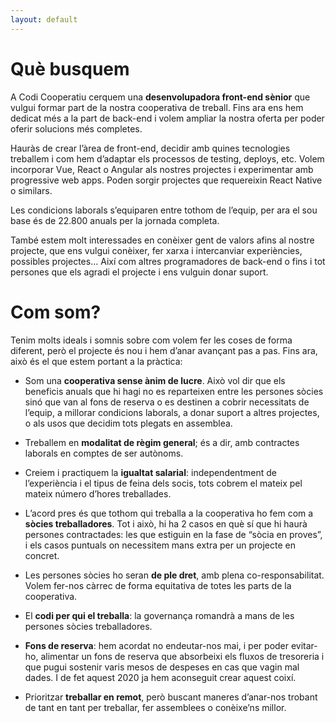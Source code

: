 ```yaml
---
layout: default
---
```


# Què busquem
A Codi Cooperatiu cerquem una **desenvolupadora front-end sènior** que vulgui formar part de la nostra cooperativa de treball. Fins ara ens hem dedicat més a la part de back-end i volem ampliar la nostra oferta per poder oferir solucions més completes. 

Hauràs de crear l’àrea de front-end, decidir amb quines tecnologies treballem i com hem d’adaptar els processos de testing, deploys, etc. Volem incorporar Vue, React o Angular als nostres projectes i experimentar amb progressive web apps. Poden sorgir projectes que requereixin React Native o similars.

Les condicions laborals s’equiparen entre tothom de l’equip, per ara el sou base és de 22.800 anuals per la jornada completa.

També estem molt interessades en conèixer gent de valors afins al nostre projecte, que ens vulgui conèixer, fer xarxa i intercanviar experiències, possibles projectes… Així com altres programadores de back-end o fins i tot persones que els agradi el projecte i ens vulguin donar suport.

# Com som?

Tenim molts ideals i somnis sobre com volem fer les coses de forma diferent, però el projecte és nou i hem d’anar avançant pas a pas. Fins ara, això és el que estem portant a la pràctica:

- Som una **cooperativa sense ànim de lucre**. Això vol dir que els beneficis anuals que hi hagi no es reparteixen entre les persones sòcies sinó que van al fons de reserva o es destinen a cobrir necessitats de l’equip, a millorar condicions laborals, a donar suport a altres projectes, o als usos que decidim tots plegats en assemblea.

- Treballem en **modalitat de règim general**; és a dir, amb contractes laborals en comptes de ser autònoms.

- Creiem i practiquem la **igualtat salarial**: independentment de l’experiència i el tipus de feina dels socis, tots cobrem el mateix pel mateix número d’hores treballades.

- L’acord pres és que tothom qui treballa a la cooperativa ho fem com a **sòcies treballadores**. Tot i això, hi ha 2 casos en què sí que hi haurà persones contractades: les que estiguin en la fase de “sòcia en proves”, i els casos puntuals on necessitem mans extra per un projecte en concret.

- Les persones sòcies ho seran **de ple dret**, amb plena co-responsabilitat. Volem fer-nos càrrec de forma equitativa de totes les parts de la cooperativa.

- El **codi per qui el treballa**: la governança romandrà a mans de les persones sòcies treballadores. 

- **Fons de reserva**: hem acordat no endeutar-nos mai, i per poder evitar-ho, alimentar un fons de reserva que absorbeixi els fluxos de tresoreria i que pugui sostenir varis mesos de despeses en cas que vagin mal dades. I de fet aquest 2020 ja hem aconseguit crear aquest coixí.

- Prioritzar **treballar en remot**, però buscant maneres d’anar-nos trobant de tant en tant per treballar, fer assemblees o conèixe’ns millor.
